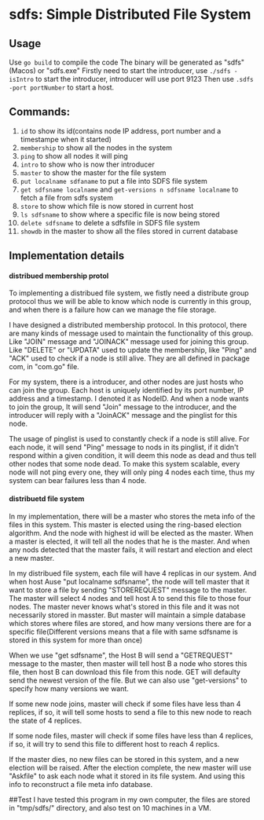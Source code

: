# sdfs: Simple Distributed File System
## Usage
Use `go build` to compile the code 
The binary will be generated as "sdfs"(Macos) or "sdfs.exe"
Firstly need to start the introducer, use `./sdfs -isIntro` to start the introducer, introducer will use port 9123 
Then use `.sdfs -port portNumber` to start a host.

## Commands:

1. `id` to show its id(contains node IP address, port number and a timestampe when it started)
2. `membership` to show all the nodes in the system
3. `ping` to show all nodes it will ping 
4. `intro` to show who is now ther introducer
5. `master` to show the master for the file system
6. `put localname sdfaname` to put a file into SDFS file system
7. `get sdfsname localname` and `get-versions n sdfsname localname` to fetch a file from sdfs system
8. `store` to show which file is now stored in current host
9. `ls sdfsname` to show where a specific file is now being stored
10. `delete sdfsname` to delete a sdfsfile in SDFS file system
11. `showdb` in the master to show all the files stored in current database

## Implementation details
#### distribued membership protol
To implementing a distribued file system, we fistly need a distribute group protocol thus we will be able to know which node is currently in this group, and when there is a failure how can we manage the file storage.

I have designed a distributed membership protocol. In this protocol, there are many kinds of message used to maintain the functionality of this group. Like "JOIN" message and "JOINACK" message used for joining this group. Like "DELETE" or "UPDATA" used to update the membership, like "Ping" and "ACK" used to check if a node is still alive. They are all defined in package com, in "com.go" file.

For my system, there is a introducer, and other nodes are just hosts who can join the group. Each host is uniquely identified by its port number, IP address and a timestamp. I denoted it as NodeID. And when a node wants to join the group, It will send "Join" message to the introducer, and the introducer will reply with a "JoinACK" message and the pinglist for this node. 

The usage of pinglist is used to constantly check if a node is still alive. For each node, it will send "Ping" message to nods in its pinglist, if it didn't respond within a given condition, it will deem this node as dead and thus tell other nodes that some node dead. To make this system scalable, every node will not ping every one, they will only ping 4 nodes each time, thus my system can bear failures less than 4 node.


#### distribuetd file system
In my implementation, there will be a master who stores the meta info of the files in this system. This master is elected using the ring-based election algorithm. And the node with highest id will be elected as the master. When a master is elected, it will tell all the nodes that he is the master. And when any nods detected that the master fails, it will restart and election and elect a new master.

In my distribued file system, each file will have 4 replicas in our system. And when host Ause "put localname sdfsname", the node will tell master that it want to store a file by sending "STOREREQUEST" message to the master. The master will select 4 nodes and tell host A to send this file to those four nodes. The master never knows what's stored in this file and it was not necessarily stored in masster. But master will maintain a simple database which stores where files are stored, and how many versions there are for a specific file(Different versions means that a file with same sdfsname is stored in this system for more than once)

When we use "get sdfsname", the Host B will send a "GETREQUEST" message to the master, then master will tell host B a node who stores this file, then host B can download this file from this node. GET will defaulty send the newest version of the file. But we can also use "get-versions" to specify how many versions we want.

If some new node joins, master will check if some files have less than 4 replices, if so, it will tell some hosts to send a file to this new node to reach the state of 4 replices.

If some node files, master will check if some files have less than 4 replices, if so, it will try to send this file to different host to reach 4 replics.

If the master dies, no new files can be stored in this system, and a new election will be raised. After the election complete, the new master will use "Askfile" to ask each node what it stored in its file system. And using this info to reconstruct a file meta info database.


##Test
I have tested this program in my own computer, the files are stored in "tmp/sdfs/" directory, and also test on 10 machines in a VM. 